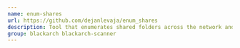 ```yaml
---
name: enum-shares
url: https://github.com/dejanlevaja/enum_shares
description: Tool that enumerates shared folders across the network and under a custom user account.
group: blackarch blackarch-scanner
---
```

